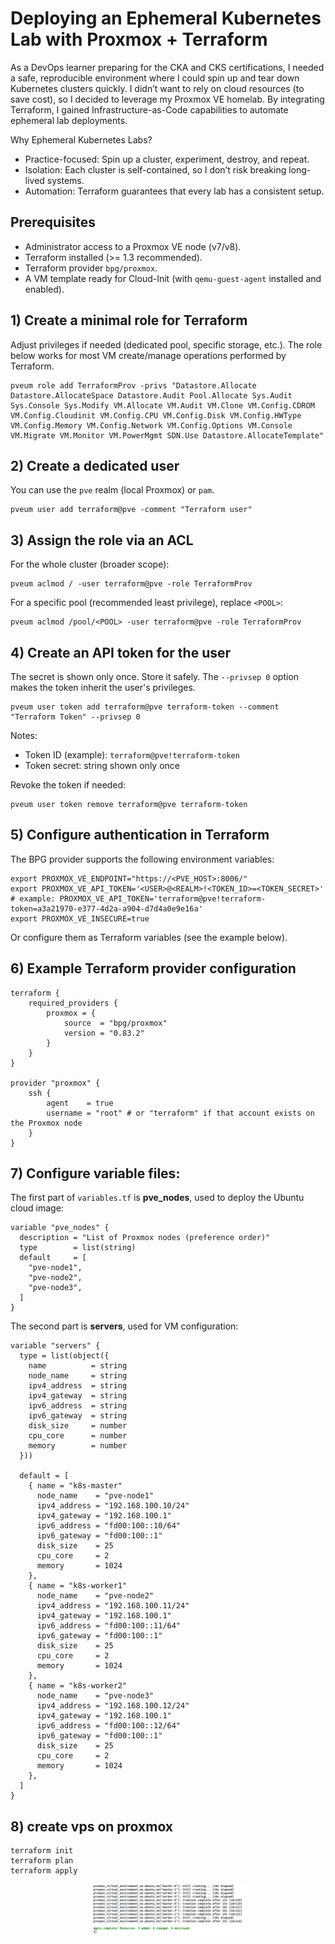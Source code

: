 

# Deploying an Ephemeral Kubernetes Lab with Proxmox + Terraform

As a DevOps learner preparing for the CKA and CKS certifications, I needed a safe, reproducible environment where I could spin up and tear down Kubernetes clusters quickly. I didn’t want to rely on cloud resources (to save cost), so I decided to leverage my Proxmox VE homelab. By integrating Terraform, I gained Infrastructure-as-Code capabilities to automate ephemeral lab deployments.

Why Ephemeral Kubernetes Labs?
* Practice-focused: Spin up a cluster, experiment, destroy, and repeat.
* Isolation: Each cluster is self-contained, so I don’t risk breaking long-lived systems.
* Automation: Terraform guarantees that every lab has a consistent setup.

## Prerequisites

- Administrator access to a Proxmox VE node (v7/v8).
- Terraform installed (>= 1.3 recommended).
- Terraform provider `bpg/proxmox`.
- A VM template ready for Cloud-Init (with `qemu-guest-agent` installed and enabled).

## 1) Create a minimal role for Terraform

Adjust privileges if needed (dedicated pool, specific storage, etc.). The role below works for most VM create/manage operations performed by Terraform.

```
pveum role add TerraformProv -privs "Datastore.Allocate Datastore.AllocateSpace Datastore.Audit Pool.Allocate Sys.Audit Sys.Console Sys.Modify VM.Allocate VM.Audit VM.Clone VM.Config.CDROM VM.Config.Cloudinit VM.Config.CPU VM.Config.Disk VM.Config.HWType VM.Config.Memory VM.Config.Network VM.Config.Options VM.Console VM.Migrate VM.Monitor VM.PowerMgmt SDN.Use Datastore.AllocateTemplate"
```

## 2) Create a dedicated user

You can use the `pve` realm (local Proxmox) or `pam`.

```
pveum user add terraform@pve -comment "Terraform user"
```

## 3) Assign the role via an ACL

For the whole cluster (broader scope):

```
pveum aclmod / -user terraform@pve -role TerraformProv
```

For a specific pool (recommended least privilege), replace `<POOL>`:

```
pveum aclmod /pool/<POOL> -user terraform@pve -role TerraformProv
```

## 4) Create an API token for the user

The secret is shown only once. Store it safely. The `--privsep 0` option makes the token inherit the user's privileges.

```
pveum user token add terraform@pve terraform-token --comment "Terraform Token" --privsep 0
```

Notes:
- Token ID (example): `terraform@pve!terraform-token`
- Token secret: string shown only once

Revoke the token if needed:

```
pveum user token remove terraform@pve terraform-token
```

## 5) Configure authentication in Terraform

The BPG provider supports the following environment variables:

```
export PROXMOX_VE_ENDPOINT="https://<PVE_HOST>:8006/"
export PROXMOX_VE_API_TOKEN='<USER>@<REALM>!<TOKEN_ID>=<TOKEN_SECRET>'
# example: PROXMOX_VE_API_TOKEN='terraform@pve!terraform-token=a3a21970-e377-4d2a-a904-d7d4a0e9e16a'
export PROXMOX_VE_INSECURE=true
```

Or configure them as Terraform variables (see the example below).

## 6) Example Terraform provider configuration

```
terraform {
    required_providers {
        proxmox = {
            source  = "bpg/proxmox"
            version = "0.83.2"
        }
    }
}

provider "proxmox" {
    ssh {
        agent    = true
        username = "root" # or "terraform" if that account exists on the Proxmox node
    }
}
```

## 7) Configure variable files:

The first part of `variables.tf` is **pve_nodes**, used to deploy the Ubuntu cloud image:

```
variable "pve_nodes" {
  description = "List of Proxmox nodes (preference order)"
  type        = list(string)
  default     = [
    "pve-node1",
    "pve-node2",
    "pve-node3",
  ]
}
```

The second part is **servers**, used for VM configuration:

```
variable "servers" {
  type = list(object({
    name          = string
    node_name     = string
    ipv4_address  = string
    ipv4_gateway  = string
    ipv6_address  = string
    ipv6_gateway  = string
    disk_size     = number
    cpu_core      = number
    memory        = number
  }))

  default = [
    { name = "k8s-master"
      node_name    = "pve-node1"
      ipv4_address = "192.168.100.10/24"
      ipv4_gateway = "192.168.100.1"
      ipv6_address = "fd00:100::10/64"
      ipv6_gateway = "fd00:100::1"
      disk_size    = 25
      cpu_core     = 2
      memory       = 1024
    },
    { name = "k8s-worker1"
      node_name    = "pve-node2"
      ipv4_address = "192.168.100.11/24"
      ipv4_gateway = "192.168.100.1"
      ipv6_address = "fd00:100::11/64"
      ipv6_gateway = "fd00:100::1"
      disk_size    = 25
      cpu_core     = 2
      memory       = 1024
    },
    { name = "k8s-worker2"
      node_name    = "pve-node3"
      ipv4_address = "192.168.100.12/24"
      ipv4_gateway = "192.168.100.1"
      ipv6_address = "fd00:100::12/64"
      ipv6_gateway = "fd00:100::1"
      disk_size    = 25
      cpu_core     = 2
      memory       = 1024
    },
  ]
}
```

## 8) create vps on proxmox

```
terraform init
terraform plan
terraform apply
```

<div>
  <center><img src="./screenshot/9-terraform.png" alt="Interface VXLAN" style="width:50%;"/><center/>
</div>
